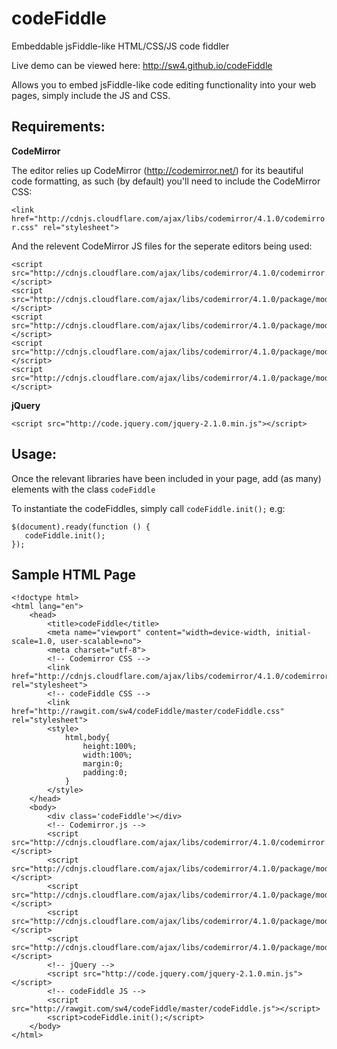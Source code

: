 codeFiddle
==========

Embeddable jsFiddle-like HTML/CSS/JS code fiddler

Live demo can be viewed here: http://sw4.github.io/codeFiddle

Allows you to embed jsFiddle-like code editing functionality into your web pages, simply include the JS and CSS.

Requirements:
----

**CodeMirror**

The editor relies up CodeMirror (http://codemirror.net/) for its beautiful code formatting, as such (by default) you'll need to include the CodeMirror CSS:

`<link href="http://cdnjs.cloudflare.com/ajax/libs/codemirror/4.1.0/codemirror.css" rel="stylesheet">`

And the relevent CodeMirror JS files for the seperate editors being used:

```
<script src="http://cdnjs.cloudflare.com/ajax/libs/codemirror/4.1.0/codemirror.min.js"></script>
<script src="http://cdnjs.cloudflare.com/ajax/libs/codemirror/4.1.0/package/mode/xml/xml.js"></script>        
<script src="http://cdnjs.cloudflare.com/ajax/libs/codemirror/4.1.0/package/mode/htmlmixed/htmlmixed.js"></script>
<script src="http://cdnjs.cloudflare.com/ajax/libs/codemirror/4.1.0/package/mode/css/css.js"></script>        
<script src="http://cdnjs.cloudflare.com/ajax/libs/codemirror/4.1.0/package/mode/javascript/javascript.js"></script>
```

**jQuery**

`<script src="http://code.jquery.com/jquery-2.1.0.min.js"></script>`


Usage:
----

Once the relevant libraries have been included in your page, add (as many) elements with the class `codeFiddle`

To instantiate the codeFiddles, simply call `codeFiddle.init();` e.g:

```
$(document).ready(function () {
   codeFiddle.init();
});
```


Sample HTML Page
--------

```
<!doctype html>
<html lang="en">
    <head>
        <title>codeFiddle</title>
        <meta name="viewport" content="width=device-width, initial-scale=1.0, user-scalable=no">
        <meta charset="utf-8">
        <!-- Codemirror CSS -->
        <link href="http://cdnjs.cloudflare.com/ajax/libs/codemirror/4.1.0/codemirror.css" rel="stylesheet">   
        <!-- codeFiddle CSS -->
        <link href="http://rawgit.com/sw4/codeFiddle/master/codeFiddle.css" rel="stylesheet">     
        <style>
            html,body{
                height:100%;
                width:100%;
                margin:0;
                padding:0;
            }        
        </style>
    </head>
    <body>
        <div class='codeFiddle'></div>    
        <!-- Codemirror.js -->
        <script src="http://cdnjs.cloudflare.com/ajax/libs/codemirror/4.1.0/codemirror.min.js"></script>
        <script src="http://cdnjs.cloudflare.com/ajax/libs/codemirror/4.1.0/package/mode/xml/xml.js"></script>        
        <script src="http://cdnjs.cloudflare.com/ajax/libs/codemirror/4.1.0/package/mode/htmlmixed/htmlmixed.js"></script>
        <script src="http://cdnjs.cloudflare.com/ajax/libs/codemirror/4.1.0/package/mode/css/css.js"></script>        
        <script src="http://cdnjs.cloudflare.com/ajax/libs/codemirror/4.1.0/package/mode/javascript/javascript.js"></script>
        <!-- jQuery -->
        <script src="http://code.jquery.com/jquery-2.1.0.min.js"></script>        
        <!-- codeFiddle JS -->
        <script src="http://rawgit.com/sw4/codeFiddle/master/codeFiddle.js"></script>
        <script>codeFiddle.init();</script>
    </body>
</html>
```
